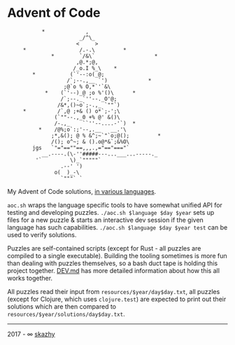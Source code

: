 # Advent of Code

```
           *             ,
                       _/^\_
                      <     >
     *                 /.-.\         *
              *        `/&\`                   *
                      ,@.*;@,
                     /_o.I %_\    *
        *           (`'--:o(_@;
                   /`;--.,__ `')             *
                  ;@`o % O,*`'`&\
            *    (`'--)_@ ;o %'()\      *
                 /`;--._`''--._O'@;
                /&*,()~o`;-.,_ `""`)
     *          /`,@ ;+& () o*`;-';\
               (`""--.,_0 +% @' &()\
               /-.,_    ``''--....-'`)  *
          *    /@%;o`:;'--,.__   __.'\
              ;*,&(); @ % &^;~`"`o;@();         *
              /(); o^~; & ().o@*&`;&%O\
        jgs   `"="==""==,,,.,="=="==="`
           __.----.(\-''#####---...___...-----._
         '`         \)_`"""""`
                 .--' ')
               o(  )_-\
                 `"""` `
```

My Advent of Code solutions, [in various languages](doc/PUZZLES.md).

`aoc.sh` wraps the language specific tools to have somewhat unified API for
testing and developing puzzles. `./aoc.sh $language $day $year` sets up files
for a new puzzle & starts an interactive dev session if the given language has
such capabilities. `./aoc.sh $language $day $year test` can be used to verify
solutions.

Puzzles are self-contained scripts (except for Rust - all puzzles are compiled
to a single executable). Building the tooling sometimes is more fun than
dealing with puzzles themselves, so a bash duct tape is holding this project
together. [DEV.md](doc/DEV.md) has more detailed information about how this
all works together.

All puzzles read their input from `resources/$year/day$day.txt`, all puzzles
(except for Clojure, which uses `clojure.test`) are expected to print out
their solutions which are then compared to `resources/$year/solutions/day$day.txt`.

______________________________________________________________________

2017 - ∞ [skazhy](https://karlis.me)
